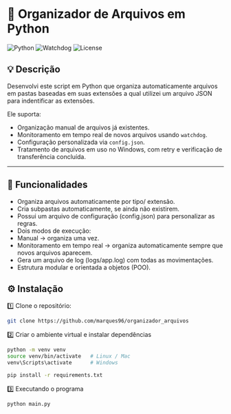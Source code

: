 # 📂 Organizador de Arquivos em Python

![Python](https://img.shields.io/badge/Python-3.8%2B-blue)
![Watchdog](https://img.shields.io/badge/Watchdog-monitoring-green)
![License](https://img.shields.io/badge/License-MIT-lightgrey)

## 💡 Descrição

Desenvolvi este script em Python que organiza automaticamente arquivos em pastas baseadas em suas extensões a qual utilizei um arquivo JSON para indentificar as extensões.  

Ele suporta:

- Organização manual de arquivos já existentes.  
- Monitoramento em tempo real de novos arquivos usando `watchdog`.  
- Configuração personalizada via `config.json`.  
- Tratamento de arquivos em uso no Windows, com retry e verificação de transferência concluída.  

---

## 🚀 Funcionalidades

- Organiza arquivos automaticamente por tipo/ extensão.
- Cria subpastas automaticamente, se ainda não existirem.
- Possui um arquivo de configuração (config.json) para personalizar as regras.
- Dois modos de execução:
- Manual → organiza uma vez.
- Monitoramento em tempo real → organiza automaticamente sempre que novos arquivos aparecem.
- Gera um arquivo de log (logs/app.log) com todas as movimentações.
- Estrutura modular e orientada a objetos (POO).

## ⚙️ Instalação

1️⃣ Clone o repositório:

```bash
git clone https://github.com/marques96/organizador_arquivos
```

2️⃣ Criar o ambiente virtual e instalar dependências

```bash
python -m venv venv
source venv/bin/activate   # Linux / Mac
venv\Scripts\activate      # Windows

pip install -r requirements.txt
```

3️⃣ Executando o programa
```bash
python main.py
```